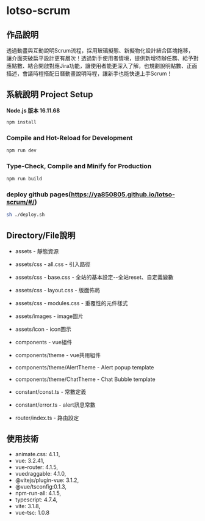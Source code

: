 # lotso-scrum

## 作品說明

透過動畫與互動說明Scrum流程，採用玻璃擬態、新擬物化設計結合區塊拖移，
讓介面突破扁平設計更有層次！透過新手使用者情境，提供新增待辦任務、給予對應點數、結合開啟對應Jira功能，讓使用者能更深入了解，也規劃說明點數、正面描述，會議時程搭配日曆動畫說明時程，讓新手也能快速上手Scrum！

## 系統說明 Project Setup

**Node.js 版本 16.11.68**

```sh
npm install
```

### Compile and Hot-Reload for Development

```sh
npm run dev
```

### Type-Check, Compile and Minify for Production

```sh
npm run build
```

### deploy github pages(https://ya850805.github.io/lotso-scrum/#/)

```sh
sh ./deploy.sh
```

## Directory/File說明

- assets - 靜態資源
- assets/css - all.css - 引入路徑
- assets/css - base.css - 全站的基本設定--全站reset、自定義變數
- assets/css - layout.css - 版面佈局
- assets/css - modules.css - 重覆性的元件樣式
- assets/images - image圖片
- assets/icon - icon圖示

- components - vue組件
- components/theme - vue共用組件
- components/theme/AlertTheme - Alert popup template
- components/theme/ChatTheme - Chat Bubble template

- constant/const.ts - 常數定義
- constant/error.ts - alert訊息常數

- router/index.ts - 路由設定

## 使用技術

- animate.css: 4.1.1,
- vue: 3.2.41,
- vue-router: 4.1.5,
- vuedraggable: 4.1.0,
- @vitejs/plugin-vue: 3.1.2,
- @vue/tsconfig:0.1.3,
- npm-run-all: 4.1.5,
- typescript: 4.7.4,
- vite: 3.1.8,
- vue-tsc: 1.0.8

